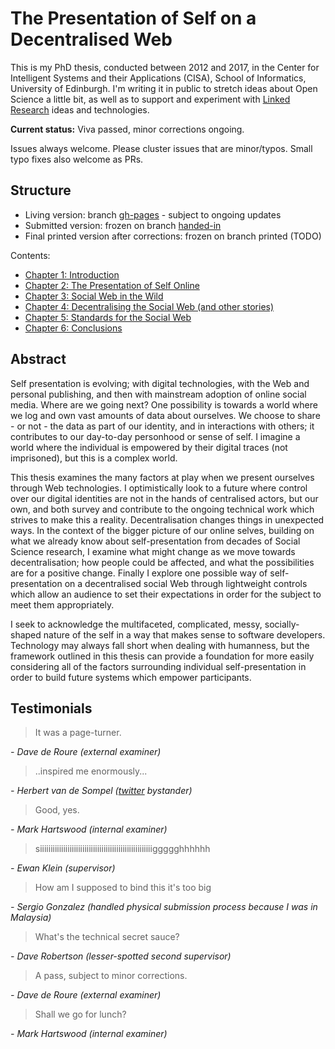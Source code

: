 # The Presentation of Self on a Decentralised Web

This is my PhD thesis, conducted between 2012 and 2017, in the Center for Intelligent Systems and their Applications (CISA), School of Informatics, University of Edinburgh. I'm writing it in public to stretch ideas about Open Science a little bit, as well as to support and experiment with [Linked Research](https://linkedresearch.org) ideas and technologies.

**Current status:** Viva passed, minor corrections ongoing.

Issues always welcome. Please cluster issues that are minor/typos. Small typo fixes also welcome as PRs.

## Structure

* Living version: branch [gh-pages](https://github.com/rhiaro/thesis/tree/handed-in) - subject to ongoing updates
* Submitted version: frozen on branch [handed-in](https://github.com/rhiaro/thesis/tree/handed-in)
* Final printed version after corrections: frozen on branch printed (TODO)

Contents:

* [Chapter 1: Introduction](https://rhiaro.github.io/thesis/chapter1)
* [Chapter 2: The Presentation of Self Online](https://rhiaro.github.io/thesis/chapter2)
* [Chapter 3: Social Web in the Wild](https://rhiaro.github.io/thesis/chapter3)
* [Chapter 4: Decentralising the Social Web (and other stories)](https://rhiaro.github.io/thesis/chapter4)
* [Chapter 5: Standards for the Social Web](https://rhiaro.github.io/thesis/chapter5)
* [Chapter 6: Conclusions](https://rhiaro.github.io/thesis/chapter6)

## Abstract

Self presentation is evolving; with digital technologies, with the Web and personal publishing, and then with mainstream adoption of online social media. Where are we going next? One possibility is towards a world where we log and own vast amounts of data about ourselves. We choose to share - or not - the data as part of our identity, and in interactions with others; it contributes to our day-to-day personhood or sense of self. I imagine a world where the individual is empowered by their digital traces (not imprisoned), but this is a complex world.

This thesis examines the many factors at play when we present ourselves through Web technologies. I optimistically look to a future where control over our digital identities are not in the hands of centralised actors, but our own, and both survey and contribute to the ongoing technical work which strives to make this a reality. Decentralisation changes things in unexpected ways. In the context of the bigger picture of our online selves, building on what we already know about self-presentation from decades of Social Science research, I examine what might change as we move towards decentralisation; how people could be affected, and what the possibilities are for a positive change. Finally I explore one possible way of self-presentation on a decentralised social Web through lightweight controls which allow an audience to set their expectations in order for the subject to meet them appropriately.

I seek to acknowledge the multifaceted, complicated, messy, socially-shaped nature of the self in a way that makes sense to software developers. Technology may always fall short when dealing with humanness, but the framework outlined in this thesis can provide a foundation for more easily considering all of the factors surrounding individual self-presentation in order to build future systems which empower participants.


## Testimonials

> It was a page-turner. 

*- Dave de Roure (external examiner)*

> ..inspired me enormously...

*- Herbert van de Sompel ([twitter](https://twitter.com/hvdsomp/status/905913059054673922) bystander)*

> Good, yes.

*- Mark Hartswood (internal examiner)*

> siiiiiiiiiiiiiiiiiiiiiiiiiiiiiiiiiiiiiiiiiiiiiiiiiiiiiggggghhhhhh 

*- Ewan Klein (supervisor)*

> How am I supposed to bind this it's too big

*- Sergio Gonzalez (handled physical submission process because I was in Malaysia)*

> What's the technical secret sauce?

*- Dave Robertson (lesser-spotted second supervisor)*

> A pass, subject to minor corrections.

*- Dave de Roure (external examiner)*

> Shall we go for lunch?

*- Mark Hartswood (internal examiner)*
